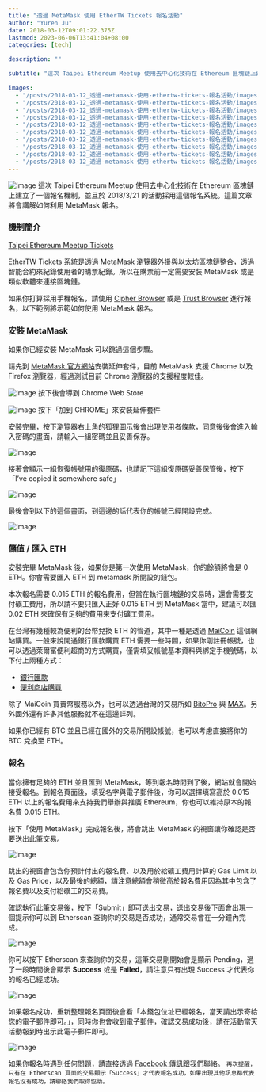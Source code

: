 ```yaml
---
title: "透過 MetaMask 使用 EtherTW Tickets 報名活動"
author: "Yuren Ju"
date: 2018-03-12T09:01:22.375Z
lastmod: 2023-06-06T13:41:04+08:00
categories: [tech]

description: ""

subtitle: "這次 Taipei Ethereum Meetup 使用去中心化技術在 Ethereum 區塊鏈上建立了一個報名機制，並且於 2018/3/21 的活動採用這個報名系統。這篇文章將會講解如何利用 MetaMask 報名。"

images:
  - "/posts/2018-03-12_透過-metamask-使用-ethertw-tickets-報名活動/images/1.png"
  - "/posts/2018-03-12_透過-metamask-使用-ethertw-tickets-報名活動/images/2.png"
  - "/posts/2018-03-12_透過-metamask-使用-ethertw-tickets-報名活動/images/3.png"
  - "/posts/2018-03-12_透過-metamask-使用-ethertw-tickets-報名活動/images/4.png"
  - "/posts/2018-03-12_透過-metamask-使用-ethertw-tickets-報名活動/images/5.png"
  - "/posts/2018-03-12_透過-metamask-使用-ethertw-tickets-報名活動/images/6.png"
  - "/posts/2018-03-12_透過-metamask-使用-ethertw-tickets-報名活動/images/7.png"
  - "/posts/2018-03-12_透過-metamask-使用-ethertw-tickets-報名活動/images/8.png"
  - "/posts/2018-03-12_透過-metamask-使用-ethertw-tickets-報名活動/images/9.png"
  - "/posts/2018-03-12_透過-metamask-使用-ethertw-tickets-報名活動/images/10.png"
---
```


![image](/posts/2018-03-12_透過-metamask-使用-ethertw-tickets-報名活動/images/1.png#layoutTextWidth)
這次 Taipei Ethereum Meetup 使用去中心化技術在 Ethereum 區塊鏈上建立了一個報名機制，並且於 2018/3/21 的活動採用這個報名系統。這篇文章將會講解如何利用 MetaMask 報名。

### 機制簡介

[Taipei Ethereum Meetup Tickets](https://ethertw.github.io/tickets/)

EtherTW Tickets 系統是透過 MetaMask 瀏覽器外掛與以太坊區塊鏈整合，透過智能合約來紀錄使用者的購票紀錄。所以在購票前一定需要安裝 MetaMask 或是類似軟體來連接區塊鏈。

如果你打算採用手機報名，請使用 [Cipher Browser](https://www.cipherbrowser.com/) 或是 [Trust Browser](https://trustwalletapp.com/) 進行報名，以下範例將示範如何使用 MetaMask 報名。

### 安裝 MetaMask

如果你已經安裝 MetaMask 可以跳過這個步驟。

請先到 [MetaMask 官方網站](https://metamask.io/)安裝延伸套件，目前 MetaMask 支援 Chrome 以及 Firefox 瀏覽器，經過測試目前 Chrome 瀏覽器的支援程度較佳。

![image](/posts/2018-03-12_透過-metamask-使用-ethertw-tickets-報名活動/images/2.png#layoutTextWidth)
按下後會導到 Chrome Web Store

![image](/posts/2018-03-12_透過-metamask-使用-ethertw-tickets-報名活動/images/3.png#layoutTextWidth)
按下「加到 CHROME」來安裝延伸套件

安裝完畢，按下瀏覽器右上角的狐狸圖示後會出現使用者條款，同意後後會進入輸入密碼的畫面，請輸入一組密碼並且妥善保存。

![image](/posts/2018-03-12_透過-metamask-使用-ethertw-tickets-報名活動/images/4.png#layoutTextWidth)

接著會顯示一組恢復帳號用的復原碼，也請記下這組復原碼妥善保管後，按下「I’ve copied it somewhere safe」

![image](/posts/2018-03-12_透過-metamask-使用-ethertw-tickets-報名活動/images/5.png#layoutTextWidth)

最後會到以下的這個畫面，到這邊的話代表你的帳號已經開設完成。

![image](/posts/2018-03-12_透過-metamask-使用-ethertw-tickets-報名活動/images/6.png#layoutTextWidth)

### 儲值 / 匯入 ETH

安裝完畢 MetaMask 後，如果你是第一次使用 MetaMask，你的餘額將會是 0 ETH。你會需要匯入 ETH 到 metamask 所開設的錢包。

本次報名需要 0.015 ETH 的報名費用，但當在執行區塊鏈的交易時，還會需要支付礦工費用，所以請不要只匯入正好 0.015 ETH 到 MetaMask 當中，建議可以匯 0.02 ETH 來確保有足夠的費用來支付礦工費用。

在台灣有幾種較為便利的台幣兌換 ETH 的管道，其中一種是透過 [MaiCoin](https://www.maicoin.com) 這個網站購買。一般來說開通銀行匯款購買 ETH 需要一些時間，如果你剛註冊帳號，也可以透過萊爾富便利超商的方式購買，僅需填妥帳號基本資料與綁定手機號碼，以下付上兩種方式：

- [銀行匯款](https://www.maicoin.com/zh-TW/faq/buy-and-sell-bitcoin/15)
- [便利商店購買](https://www.maicoin.com/zh-TW/faq/payment-methods/21?currency=khr)

除了 MaiCoin 買賣幣服務以外，也可以透過台灣的交易所如 [BitoPro](https://www.bitopro.com/) 與 [MAX](https://max.maicoin.com/)。另外國外還有許多其他服務就不在這邊詳列。

如果你已經有 BTC 並且已經在國外的交易所開設帳號，也可以考慮直接將你的 BTC 兌換至 ETH。

### 報名

當你擁有足夠的 ETH 並且匯到 MetaMask，等到報名時間到了後，網站就會開始接受報名。到報名頁面後，填妥名字與電子郵件後，你可以選擇填寫高於 0.015 ETH 以上的報名費用來支持我們舉辦與推廣 Ethereum，你也可以維持原本的報名費 0.015 ETH。

按下「使用 MetaMask」完成報名後，將會跳出 MetaMask 的視窗讓你確認是否要送出此筆交易。

![image](/posts/2018-03-12_透過-metamask-使用-ethertw-tickets-報名活動/images/7.png#layoutTextWidth)

跳出的視窗會包含你預計付出的報名費、以及用於給礦工費用計算的 Gas Limit 以及 Gas Price，以及最後的總額，請注意總額會稍微高於報名費用因為其中包含了報名費以及支付給礦工的交易費。

確認執行此筆交易後，按下「Submit」即可送出交易，送出交易後下面會出現一個提示你可以到 Etherscan 查詢你的交易是否成功，通常交易會在一分鐘內完成。

![image](/posts/2018-03-12_透過-metamask-使用-ethertw-tickets-報名活動/images/8.png#layoutTextWidth)

你可以按下 Etherscan 來查詢你的交易，這筆交易剛開始會是顯示 Pending，過了一段時間後會顯示 **Success** 或是 **Failed**，請注意只有出現 Success 才代表你的報名已經成功。

![image](/posts/2018-03-12_透過-metamask-使用-ethertw-tickets-報名活動/images/9.png#layoutTextWidth)

如果報名成功，重新整理報名頁面後會看「本錢包位址已經報名，當天請出示寄給您的電子郵件即可。」，同時你也會收到電子郵件，確認交易成功後，請在活動當天活動報到時出示此電子郵件即可。

![image](/posts/2018-03-12_透過-metamask-使用-ethertw-tickets-報名活動/images/10.png#layoutTextWidth)

如果你報名時遇到任何問題，請直接透過 [Facebook 傳訊](https://www.facebook.com/messages/t/eth.taipei)跟我們聯絡。
`再次提醒，只有在 Etherscan 頁面的交易顯示「Success」才代表報名成功，如果出現其他訊息都代表報名沒有成功，請聯絡我們取得協助。`
